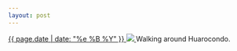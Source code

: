 ```yaml
---
layout: post
---
```


<p>
  <a href="/174">
    <time>{{ page.date | date: "%e %B %Y" }}</time>
    <img src="{{ site.assets_url }}/174.jpg">
  </a>
  Walking around Huarocondo.
</p>
